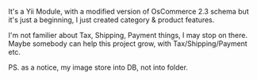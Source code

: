 It's a Yii Module, with a modified version of OsCommerce 2.3 schema
but it's just a beginning, I just created category & product features.

I'm not familier about Tax, Shipping, Payment things, I may stop on there.
Maybe somebody can help this project grow, with Tax/Shipping/Payment etc.

PS.
as a notice, my image store into DB, not into folder.